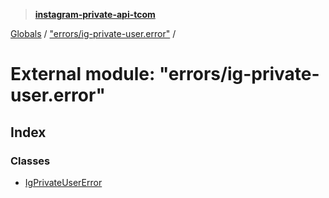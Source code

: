 > **[instagram-private-api-tcom](../README.md)**

[Globals](../README.md) / ["errors/ig-private-user.error"](_errors_ig_private_user_error_.md) /

# External module: "errors/ig-private-user.error"

## Index

### Classes

* [IgPrivateUserError](../classes/_errors_ig_private_user_error_.igprivateusererror.md)